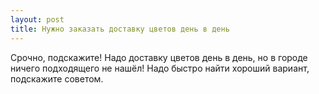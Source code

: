 ```yaml
---
layout: post 
title: Нужно заказать доставку цветов день в день 
--- 
```

Срочно, подскажите! Надо доставку цветов день в день, но в городе ничего подходящего не нашёл! Надо быстро найти хороший вариант, подскажите советом.